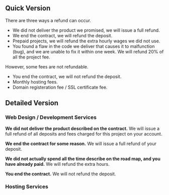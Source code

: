## Quick Version

There are three ways a refund can occur.

* We did not deliver the product we promised, we will issue a full refund.
* We end the contract, we will refund the deposit.
* Prepaid projects, we will refund the extra hourly wages we did not use.
* You found a flaw in the code we deliver that causes it to malfunction (bug), and we are unable to fix it within one week. We will refund 20% of all the project fee.

However, some fees are not refundable.

* You end the contract, we will not refund the deposit.
* Monthly hosting fees.
* Domain registeration fee / SSL certificate fee.

## Detailed Version

### Web Design / Development Services

**We did not deliver the product described on the contract.**
We will issue a full refund of all deposits and fees charged for this project on your account.

**We end the contract for some reason.**
We will issue a full refund of your deposit.

**We did not actually spend all the time describe on the road map, and you have already paid.**
We will refund the extra hours.

**You end the contract.**
We will not refund the deposit.

### Hosting Services

